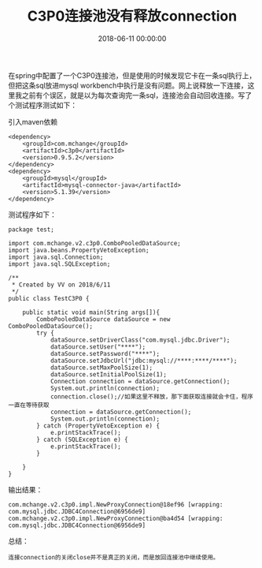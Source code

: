 ﻿---
layout: post
title: C3P0连接池没有释放connection
date: 2018-06-11 00:00:00
tags: c3p0
---

在spring中配置了一个C3P0连接池，但是使用的时候发现它卡在一条sql执行上，但把这条sql放进mysql workbench中执行是没有问题。网上说释放一下连接，这里我之前有个误区，就是以为每次查询完一条sql，连接池会自动回收连接。写了个测试程序测试如下：

引入maven依赖

```
<dependency>
    <groupId>com.mchange</groupId>
    <artifactId>c3p0</artifactId>
    <version>0.9.5.2</version>
</dependency>
<dependency>
    <groupId>mysql</groupId>
    <artifactId>mysql-connector-java</artifactId>
    <version>5.1.39</version>
</dependency>
```

测试程序如下：

```
package test;

import com.mchange.v2.c3p0.ComboPooledDataSource;
import java.beans.PropertyVetoException;
import java.sql.Connection;
import java.sql.SQLException;

/**
 * Created by VV on 2018/6/11
 */
public class TestC3P0 {

    public static void main(String args[]){
        ComboPooledDataSource dataSource = new ComboPooledDataSource();
        try {
            dataSource.setDriverClass("com.mysql.jdbc.Driver");
            dataSource.setUser("****");
            dataSource.setPassword("****");
            dataSource.setJdbcUrl("jdbc:mysql://****:****/****");
            dataSource.setMaxPoolSize(1);
            dataSource.setInitialPoolSize(1);
            Connection connection = dataSource.getConnection();
            System.out.println(connection);
            connection.close();//如果这里不释放，那下面获取连接就会卡住，程序一直在等待获取
            connection = dataSource.getConnection();
            System.out.println(connection);
        } catch (PropertyVetoException e) {
            e.printStackTrace();
        } catch (SQLException e) {
            e.printStackTrace();
        }

    }
}
```

输出结果：

```
com.mchange.v2.c3p0.impl.NewProxyConnection@18ef96 [wrapping: com.mysql.jdbc.JDBC4Connection@6956de9]
com.mchange.v2.c3p0.impl.NewProxyConnection@ba4d54 [wrapping: com.mysql.jdbc.JDBC4Connection@6956de9]
```

总结：

```
连接connection的关闭close并不是真正的关闭，而是放回连接池中继续使用。
```
